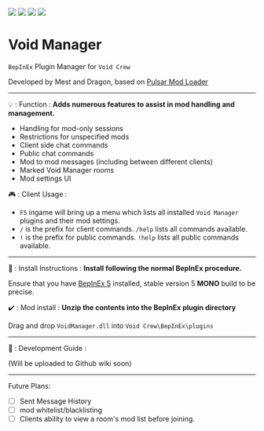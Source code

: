 [![](https://img.shields.io/badge/-Void_Crew_Modding_Team-111111?style=just-the-label&logo=github&labelColor=24292f)](https://github.com/Void-Crew-Modding-Team)
[![](https://img.shields.io/github/v/release/Void-Crew-Modding-Team/VoidManager?include_prereleases&style=flat&label=Release%20Version&labelColor=24292f&color=111111)](https://github.com/Void-Crew-Modding-Team/VoidManager/releases/)
![](https://img.shields.io/badge/Game%20Version-0.25.1-111111?style=flat&labelColor=24292f&color=111111)
[![](https://img.shields.io/github/license/Void-Crew-Modding-Team/VoidManager?style=flat&label=License&labelColor=24292f&color=111111)](https://github.com/Void-Crew-Modding-Team/VoidManager/blob/master/LICENSE)

# Void Manager

`BepInEx` Plugin Manager for `Void Crew`

Developed by Mest and Dragon, based on [Pulsar Mod Loader](https://github.com/PULSAR-Modders/pulsar-mod-loader)


---------------------

💡 : Function : **Adds numerous features to assist in mod handling and management.**
- Handling for mod-only sessions
- Restrictions for unspecified mods
- Client side chat commands
- Public chat commands
- Mod to mod messages (including between different clients)
- Marked Void Manager rooms
- Mod settings UI

🎮 : Client Usage :

- `F5` ingame will bring up a menu which lists all installed `Void Manager` plugins and their mod settings.
- `/` is the prefix for client commands. `/help` lists all commands available.
- `!` is the prefix for public commands. `!help` lists all public commands available.

---------------------

🔧 : Install Instructions : **Install following the normal BepInEx procedure.**

Ensure that you have [BepInEx 5](https://thunderstore.io/c/void-crew/p/BepInEx/BepInExPack/) installed, stable version 5 **MONO** build to be precise.

✔️ : Mod install : **Unzip the contents into the BepInEx plugin directory**

Drag and drop `VoidManager.dll` into `Void Crew\BepInEx\plugins`

---------------------

🤔 : Development Guide :

(Will be uploaded to Github wiki soon)

---------------------

Future Plans:

- [ ] Sent Message History
- [ ] mod whitelist/blacklisting
- [ ] Clients ability to view a room's mod list before joining.
